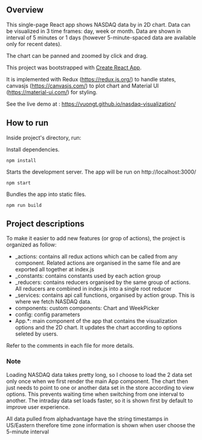 ## Overview

This single-page React app shows NASDAQ data by in 2D chart. Data can be visualized in 3 time frames: day, week or month. Data are
shown in interval of 5 minutes or 1 days (however 5-minute-spaced data are available only for recent dates).

The chart can be panned and zoomed by click and drag.

This project was bootstrapped with [Create React App](https://github.com/facebook/create-react-app).

It is implemented with Redux (https://redux.js.org/) to handle states, canvasjs (https://canvasjs.com/) to plot chart
and Material UI (https://material-ui.com/) for styling.

See the live demo at : https://vuongt.github.io/nasdaq-visualization/

## How to run
Inside project's directory, run:

Install dependencies.

    npm install
    
Starts the development server.
The app will be run on  http://localhost:3000/

    npm start
    
Bundles the app into static files.

    npm run build

## Project descriptions
To make it easier to add new features (or grop of actions), the project is organized as follow:

* _actions: contains all redux actions which can be called from any component. Related actions are organised in the same file and are exported all together at index.js
* _constants: contains constants used by each action group
* _reducers: contains reducers organised by the same group of actions. All reducers are combined in index.js into a single root reducer
* _services: contains api call functions, organised by action group. This is where we fetch NASDAQ data.
* components: custom components: Chart and WeekPicker
* config: config parameters
* App.*: main component of the app that contains the visualization options and the 2D chart. It updates the chart according to options seleted by users.

Refer to the comments in each file for more details.

### Note
Loading NASDAQ data takes pretty long, so I choose to load the 2 data set only once when we first render the main App component. The chart then just needs to point to one or another data set in the store according to view options. This prevents waiting time when switching from one interval to another. The intraday data set loads faster, so it is shown first by default to improve user experience.

All data pulled from alphadvantage have the string timestamps in US/Eastern therefore time zone information is shown when user choose the 5-minute interval
